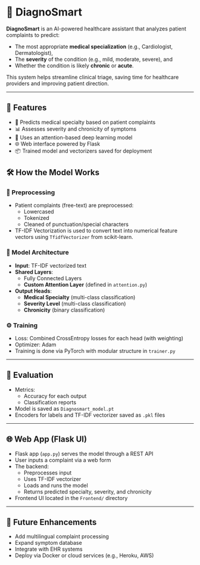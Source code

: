 # 🧠 DiagnoSmart

**DiagnoSmart** is an AI-powered healthcare assistant that analyzes patient complaints to predict:
- The most appropriate **medical specialization** (e.g., Cardiologist, Dermatologist),
- The **severity** of the condition (e.g., mild, moderate, severe), and
- Whether the condition is likely **chronic** or **acute**.

This system helps streamline clinical triage, saving time for healthcare providers and improving patient direction.

---

## 🚀 Features

- 🏥 Predicts medical specialty based on patient complaints
- 📊 Assesses severity and chronicity of symptoms
- 🤖 Uses an attention-based deep learning model
- 🌐 Web interface powered by Flask
- 📦 Trained model and vectorizers saved for deployment

## 🛠️ How the Model Works

### 🔄 Preprocessing

- Patient complaints (free-text) are preprocessed:
  - Lowercased
  - Tokenized
  - Cleaned of punctuation/special characters
- TF-IDF Vectorization is used to convert text into numerical feature vectors using `TfidfVectorizer` from scikit-learn.

### 🧠 Model Architecture

- **Input**: TF-IDF vectorized text
- **Shared Layers**:
  - Fully Connected Layers
  - **Custom Attention Layer** (defined in `attention.py`)
- **Output Heads**:
  - **Medical Specialty** (multi-class classification)
  - **Severity Level** (multi-class classification)
  - **Chronicity** (binary classification)

### ⚙️ Training

- Loss: Combined CrossEntropy losses for each head (with weighting)
- Optimizer: Adam
- Training is done via PyTorch with modular structure in `trainer.py`

---

## 🧪 Evaluation

- Metrics:
  - Accuracy for each output
  - Classification reports
- Model is saved as `Diagnosmart_model.pt`
- Encoders for labels and TF-IDF vectorizer saved as `.pkl` files

---

## 🌐 Web App (Flask UI)

- Flask app (`app.py`) serves the model through a REST API
- User inputs a complaint via a web form
- The backend:
  - Preprocesses input
  - Uses TF-IDF vectorizer
  - Loads and runs the model
  - Returns predicted specialty, severity, and chronicity
- Frontend UI located in the `Frontend/` directory

---

## 📌 Future Enhancements

- Add multilingual complaint processing
- Expand symptom database
- Integrate with EHR systems
- Deploy via Docker or cloud services (e.g., Heroku, AWS)         



